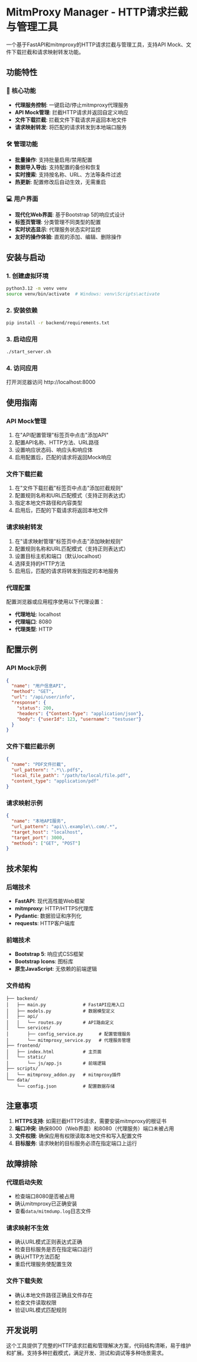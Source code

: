 # MitmProxy Manager - HTTP请求拦截与管理工具

一个基于FastAPI和mitmproxy的HTTP请求拦截与管理工具，支持API Mock、文件下载拦截和请求映射转发功能。

## 功能特性

### 🚀 核心功能
- **代理服务控制**: 一键启动/停止mitmproxy代理服务
- **API Mock管理**: 拦截HTTP请求并返回自定义响应
- **文件下载拦截**: 拦截文件下载请求并返回本地文件
- **请求映射转发**: 将匹配的请求转发到本地端口服务

### 🛠️ 管理功能
- **批量操作**: 支持批量启用/禁用配置
- **数据导入导出**: 支持配置的备份和恢复
- **实时搜索**: 支持按名称、URL、方法等条件过滤
- **热更新**: 配置修改后自动生效，无需重启

### 💻 用户界面
- **现代化Web界面**: 基于Bootstrap 5的响应式设计
- **标签页管理**: 分类管理不同类型的配置
- **实时状态显示**: 代理服务状态实时监控
- **友好的操作体验**: 直观的添加、编辑、删除操作

## 安装与启动

### 1. 创建虚拟环境
```bash
python3.12 -m venv venv
source venv/bin/activate  # Windows: venv\Scripts\activate
```

### 2. 安装依赖
```bash
pip install -r backend/requirements.txt
```

### 3. 启动应用
```bash
./start_server.sh
```

### 4. 访问应用
打开浏览器访问 http://localhost:8000

## 使用指南

### API Mock管理
1. 在"API配置管理"标签页中点击"添加API"
2. 配置API名称、HTTP方法、URL路径
3. 设置响应状态码、响应头和响应体
4. 启用配置后，匹配的请求将返回Mock响应

### 文件下载拦截
1. 在"文件下载拦截"标签页中点击"添加拦截规则"
2. 配置规则名称和URL匹配模式（支持正则表达式）
3. 指定本地文件路径和内容类型
4. 启用后，匹配的下载请求将返回本地文件

### 请求映射转发
1. 在"请求映射管理"标签页中点击"添加映射规则"
2. 配置规则名称和URL匹配模式（支持正则表达式）
3. 设置目标主机和端口（默认localhost）
4. 选择支持的HTTP方法
5. 启用后，匹配的请求将转发到指定的本地服务

### 代理配置
配置浏览器或应用程序使用以下代理设置：
- **代理地址**: localhost
- **代理端口**: 8080
- **代理类型**: HTTP

## 配置示例

### API Mock示例
```json
{
  "name": "用户信息API",
  "method": "GET",
  "url": "/api/user/info",
  "response": {
    "status": 200,
    "headers": {"Content-Type": "application/json"},
    "body": {"userId": 123, "username": "testuser"}
  }
}
```

### 文件下载拦截示例
```json
{
  "name": "PDF文件拦截",
  "url_pattern": ".*\\.pdf$",
  "local_file_path": "/path/to/local/file.pdf",
  "content_type": "application/pdf"
}
```

### 请求映射示例
```json
{
  "name": "本地API服务",
  "url_pattern": "api\\.example\\.com/.*",
  "target_host": "localhost",
  "target_port": 3000,
  "methods": ["GET", "POST"]
}
```

## 技术架构

### 后端技术
- **FastAPI**: 现代高性能Web框架
- **mitmproxy**: HTTP/HTTPS代理库
- **Pydantic**: 数据验证和序列化
- **requests**: HTTP客户端库

### 前端技术
- **Bootstrap 5**: 响应式CSS框架
- **Bootstrap Icons**: 图标库
- **原生JavaScript**: 无依赖的前端逻辑

### 文件结构
```
├── backend/
│   ├── main.py              # FastAPI应用入口
│   ├── models.py            # 数据模型定义
│   ├── api/
│   │   └── routes.py        # API路由定义
│   └── services/
│       ├── config_service.py      # 配置管理服务
│       └── mitmproxy_service.py   # 代理服务管理
├── frontend/
│   ├── index.html           # 主页面
│   └── static/
│       └── js/app.js        # 前端逻辑
├── scripts/
│   └── mitmproxy_addon.py   # mitmproxy插件
└── data/
    └── config.json          # 配置数据存储
```

## 注意事项

1. **HTTPS支持**: 如需拦截HTTPS请求，需要安装mitmproxy的根证书
2. **端口冲突**: 确保8000（Web界面）和8080（代理服务）端口未被占用
3. **文件权限**: 确保应用有权限读取本地文件和写入配置文件
4. **目标服务**: 请求映射的目标服务必须在指定端口上运行

## 故障排除

### 代理启动失败
- 检查端口8080是否被占用
- 确认mitmproxy已正确安装
- 查看`data/mitmdump.log`日志文件

### 请求映射不生效
- 确认URL模式正则表达式正确
- 检查目标服务是否在指定端口运行
- 确认HTTP方法匹配
- 重启代理服务使配置生效

### 文件下载失败
- 确认本地文件路径正确且文件存在
- 检查文件读取权限
- 验证URL模式匹配规则

## 开发说明

这个工具提供了完整的HTTP请求拦截和管理解决方案，代码结构清晰，易于维护和扩展。支持多种拦截模式，满足开发、测试和调试等多种场景需求。